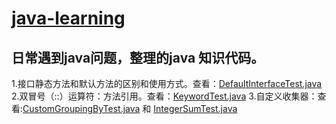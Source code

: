 # [java-learning  ](https://blog.gaoap.com)

## 日常遇到java问题，整理的java 知识代码。
1.接口静态方法和默认方法的区别和使用方式。查看：[DefaultInterfaceTest.java](src/test/java/com/gaoap/learning/java/DefaultInterfaceTest.java)  
2.双冒号（::）运算符：方法引用。查看：[KeywordTest.java](src/test/java/com/gaoap/learning/java/keyword/KeywordTest.java)
3.自定义收集器：查看:[CustomGroupingByTest.java](src/test/java/com/gaoap/learning/java/CustomGroupingByTest.java) 和 [IntegerSumTest.java](src/test/java/com/gaoap/learning/java/IntegerSumTest.java)